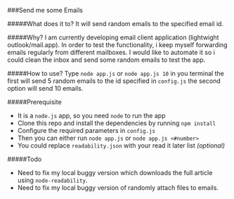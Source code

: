 ###Send me some Emails

#####What does it to?
It will send random emails to the specified email id. 

#####Why?
I am currently developing email client application (lightwight outlook/mail.app). In order to test the functionality, i keep myself forwarding emails regularly from different mailboxes. I would like to automate it so i could clean the inbox and send some random emails to test the app.

#####How to use?
Type `node app.js` or `node app.js 10` in you terminal the first will send 5 random emails to the id specified in `config.js` the second option will send 10 emails.

#####Prerequisite 
- It is a `node.js` app, so you need `node` to run the app
- Clone this repo and install the dependencies by running `npm install`
- Configure the required parameters in `config.js`
- Then you can either run `node app.js` or `node app.js <#number>`
- You could replace `readability.json` with your read it later list _(optional)_


#####Todo
- Need to fix my local buggy version which downloads the full article using `node-readability`. 
- Need to fix my local buggy version of randomly attach files to emails.
